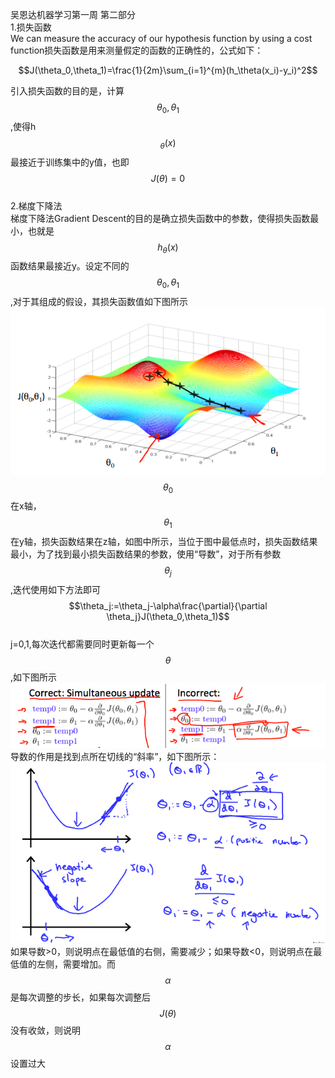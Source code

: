 吴恩达机器学习第一周 第二部分  
1.损失函数  
We can measure the accuracy of our hypothesis function by using a cost function损失函数是用来测量假定的函数的正确性的，公式如下：

$$J(\theta_0,\theta_1)=\frac{1}{2m}\sum_{i=1}^{m}(h_\theta(x_i)-y_i)^2$$

引入损失函数的目的是，计算$$\theta_0,\theta_1$$,使得h$$_\theta(x)$$最接近于训练集中的y值，也即$$J(\theta)=0$$  
2.梯度下降法  
梯度下降法Gradient Descent的目的是确立损失函数中的参数，使得损失函数最小，也就是$$h_\theta(x)$$函数结果最接近y。设定不同的$$\theta_0,\theta_1$$,对于其组成的假设，其损失函数值如下图所示  
![](2.png)   
$$\theta_0$$在x轴，$$\theta_1$$在y轴，损失函数结果在z轴，如图中所示，当位于图中最低点时，损失函数结果最小，为了找到最小损失函数结果的参数，使用“导数”，对于所有参数$$\theta_j$$,迭代使用如下方法即可  
$$\theta_j:=\theta_j-\alpha\frac{\partial}{\partial \theta_j}J(\theta_0,\theta_1)$$  
j=0,1,每次迭代都需要同时更新每一个$$\theta$$,如下图所示  
![](3.png)  
导数的作用是找到点所在切线的“斜率”，如下图所示：  
![](4.png) 如果导数&gt;0，则说明点在最低值的右侧，需要减少；如果导数&lt;0，则说明点在最低值的左侧，需要增加。而$$\alpha$$是每次调整的步长，如果每次调整后$$J(\theta)$$没有收敛，则说明$$\alpha$$设置过大

